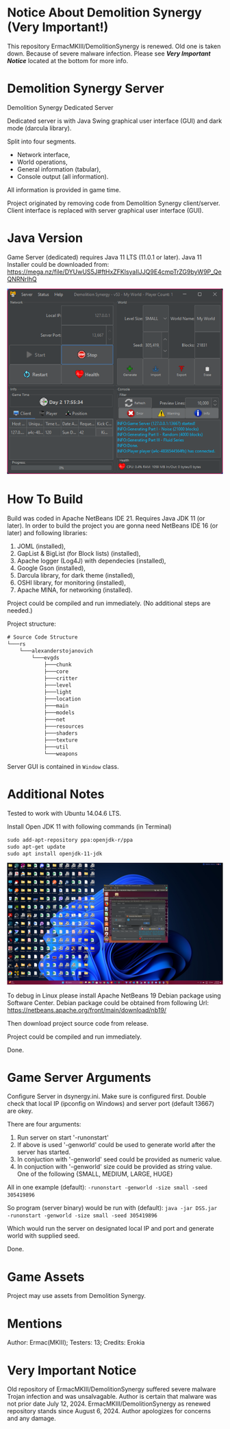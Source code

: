 # Notice About Demolition Synergy (Very Important!)

This repository ErmacMKIII/DemolitionSynergy is renewed.
Old one is taken down. Because of severe malware infection.
Please see ***Very Important Notice*** located at the bottom for more info.

# Demolition Synergy Server
Demolition Synergy Dedicated Server

Dedicated server is with Java Swing graphical user interface (GUI) 
and dark mode (darcula library).

Split into four segments.
- Network interface,
- World operations,
- General information (tabular),
- Console output (all information).

All information is provided in game time.

Project originated by removing code from Demolition Synergy client/server.
Client interface is replaced with server graphical user interface (GUI).

# Java Version
Game Server (dedicated) requires Java 11 LTS (11.0.1 or later).
Java 11 Installer could be downloaded from:
https://mega.nz/file/DYUwUS5J#ftHxZFKlsyaIlJJQ9E4cmpTrZG9byW9P_QeQNRNrIhQ

![Alt text](/misc/Screenshot.png?raw=true "Demolition Synergy Server")

# How To Build
Build was coded in Apache NetBeans IDE 21. Requires Java JDK 11 (or later).
In order to build the project you are gonna need NetBeans IDE 16 (or later) and following libraries:
1. JOML (installed),
2. GapList & BigList (for Block lists) (installed),
3. Apache logger (Log4J) with dependecies (installed),
4. Google Gson (installed),
5. Darcula library, for dark theme (installed),
6. OSHI library, for monitoring (installed),
7. Apache MINA, for networking (installed).

Project could be compiled and run immediately.
(No additional steps are needed.)

Project structure:
```
# Source Code Structure
└───rs
    └───alexanderstojanovich
        └───evgds
            ├───chunk
            ├───core
            ├───critter
            ├───level
            ├───light
            ├───location
            ├───main
            ├───models
            ├───net
            ├───resources
            ├───shaders
            ├───texture
            ├───util
            └───weapons			
```
Server GUI is contained in `Window` class.

# Additional Notes

Tested to work with Ubuntu 14.04.6 LTS.

Install Open JDK 11 with following commands (in Terminal)
```
sudo add-apt-repository ppa:openjdk-r/ppa
sudo apt-get update
sudo apt install openjdk-11-jdk
```
![Alt text](/misc/Screenshot2.png?raw=true "DSS Ubuntu 14.04 LTS")

To debug in Linux please install Apache NetBeans 19 Debian package
using Software Center. Debian package could be obtained from following Url:
https://netbeans.apache.org/front/main/download/nb19/

Then download project source code from release.

Project could be compiled and run immediately.

Done.

# Game Server Arguments 

Configure Server in dsynergy.ini.
Make sure is configured first.
Double check that local IP (ipconfig on Windows) and server port (default 13667)
are okey.

There are four arguments:
1) Run server on start '-runonstart'
2) If above is used '-genworld' could be used to generate world after the server has started.
3) In conjuction with '-genworld' seed could be provided as numeric value.
4) In conjuction with '-genworld' size could be provided as string value. One of the following {SMALL, MEDIUM, LARGE, HUGE}
	
All in one example (default):
`-runonstart -genworld -size small -seed 305419896`

So program (server binary) would be run with (default):
`java -jar DSS.jar -runonstart -genworld -size small -seed 305419896`

Which would run the server on designated local IP and port and
generate world with supplied seed.

Done.

# Game Assets
Project may use assets from Demolition Synergy.

# Mentions
Author: Ermac(MKIII); 
Testers: 13;
Credits: Erokia

# Very Important Notice
Old repository of ErmacMKIII/DemolitionSynergy suffered severe malware Trojan infection and was unsalvagable.
Author is certain that malware was not prior date July 12, 2024.
ErmacMKIII/DemolitionSynergy as renewed repository stands since August 6, 2024.
Author apologizes for concerns and any damage.
